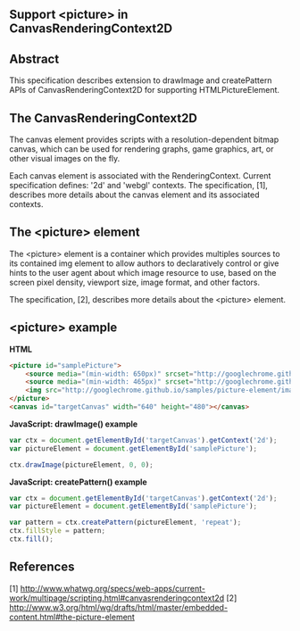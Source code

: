 Support &lt;picture&gt; in CanvasRenderingContext2D
---------------------------------------------------

Abstract
--------

This specification describes extension to drawImage and createPattern APIs of CanvasRenderingContext2D for supporting HTMLPictureElement.

The CanvasRenderingContext2D
----------------------------

The canvas element provides scripts with a resolution-dependent bitmap canvas, which can be used for rendering graphs, game graphics, art, or other visual images on the fly.

Each canvas element is associated with the RenderingContext. Current specification defines: '2d' and 'webgl' contexts. The specification, [1], describes more details about the canvas element and its associated contexts.


The &lt;picture&gt; element
---------------------------

The &lt;picture&gt; element is a container which provides multiples sources to its contained img element to allow authors to declaratively control or give hints to the user agent about which image resource to use, based on the screen pixel density, viewport size, image format, and other factors.

The specification, [2], describes more details about the &lt;picture&gt; element. 

&lt;picture&gt; example
-----------------------

<b>HTML</b>
```HTML
<picture id="samplePicture">
    <source media="(min-width: 650px)" srcset="http://googlechrome.github.io/samples/picture-element/images/kitten-large.png">
    <source media="(min-width: 465px)" srcset="http://googlechrome.github.io/samples/picture-element/images/kitten-medium.png">
    <img src="http://googlechrome.github.io/samples/picture-element/images/kitten-small.png" alt="a cute kitten">
</picture>
<canvas id="targetCanvas" width="640" height="480"></canvas>
```

<b>JavaScript: drawImage() example</b>
```javascript
var ctx = document.getElementById('targetCanvas').getContext('2d');
var pictureElement = document.getElementById('samplePicture');

ctx.drawImage(pictureElement, 0, 0);
```

<b>JavaScript: createPattern() example</b>
```javascript
var ctx = document.getElementById('targetCanvas').getContext('2d');
var pictureElement = document.getElementById('samplePicture');

var pattern = ctx.createPattern(pictureElement, 'repeat');
ctx.fillStyle = pattern;
ctx.fill();
```

References
----------
[1] http://www.whatwg.org/specs/web-apps/current-work/multipage/scripting.html#canvasrenderingcontext2d
[2] http://www.w3.org/html/wg/drafts/html/master/embedded-content.html#the-picture-element
